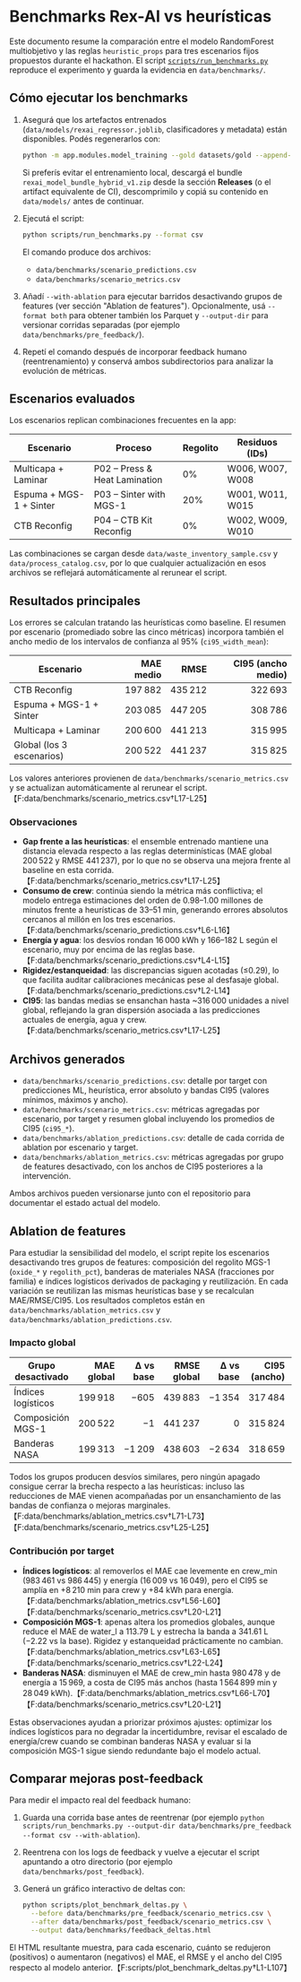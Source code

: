 # Benchmarks Rex-AI vs heurísticas

Este documento resume la comparación entre el modelo RandomForest multiobjetivo
y las reglas `heuristic_props` para tres escenarios fijos propuestos durante el
hackathon. El script [`scripts/run_benchmarks.py`](scripts/run_benchmarks.py)
reproduce el experimento y guarda la evidencia en `data/benchmarks/`.

## Cómo ejecutar los benchmarks

1. Asegurá que los artefactos entrenados (`data/models/rexai_regressor.joblib`,
   clasificadores y metadata) están disponibles. Podés regenerarlos con:

   ```bash
   python -m app.modules.model_training --gold datasets/gold --append-logs "data/logs/feedback_*.parquet"
   ```

   Si preferís evitar el entrenamiento local, descargá el bundle
   `rexai_model_bundle_hybrid_v1.zip` desde la sección **Releases** (o el
   artifact equivalente de CI), descomprimilo y copiá su contenido en
   `data/models/` antes de continuar.
2. Ejecutá el script:

   ```bash
   python scripts/run_benchmarks.py --format csv
   ```

   El comando produce dos archivos:

   - `data/benchmarks/scenario_predictions.csv`
   - `data/benchmarks/scenario_metrics.csv`

3. Añadí `--with-ablation` para ejecutar barridos desactivando grupos de
   features (ver sección "Ablation de features"). Opcionalmente, usá
   `--format both` para obtener también los Parquet y `--output-dir` para
   versionar corridas separadas (por ejemplo `data/benchmarks/pre_feedback/`).

4. Repetí el comando después de incorporar feedback humano (reentrenamiento) y
   conservá ambos subdirectorios para analizar la evolución de métricas.

## Escenarios evaluados

Los escenarios replican combinaciones frecuentes en la app:

| Escenario | Proceso | Regolito | Residuos (IDs) |
|-----------|---------|----------|----------------|
| Multicapa + Laminar | P02 – Press & Heat Lamination | 0% | W006, W007, W008 |
| Espuma + MGS-1 + Sinter | P03 – Sinter with MGS-1 | 20% | W001, W011, W015 |
| CTB Reconfig | P04 – CTB Kit Reconfig | 0% | W002, W009, W010 |

Las combinaciones se cargan desde `data/waste_inventory_sample.csv` y
`data/process_catalog.csv`, por lo que cualquier actualización en esos archivos
se reflejará automáticamente al rerunear el script.

## Resultados principales

Los errores se calculan tratando las heurísticas como baseline. El resumen por
escenario (promediado sobre las cinco métricas) incorpora también el ancho
medio de los intervalos de confianza al 95% (`ci95_width_mean`):

| Escenario | MAE medio | RMSE | CI95 (ancho medio) |
|-----------|----------:|-----:|-------------------:|
| CTB Reconfig | 197 882 | 435 212 | 322 693 |
| Espuma + MGS-1 + Sinter | 203 085 | 447 205 | 308 786 |
| Multicapa + Laminar | 200 600 | 441 213 | 315 995 |
| Global (los 3 escenarios) | 200 522 | 441 237 | 315 825 |

Los valores anteriores provienen de `data/benchmarks/scenario_metrics.csv` y se
actualizan automáticamente al rerunear el script.【F:data/benchmarks/scenario_metrics.csv†L17-L25】

### Observaciones

* **Gap frente a las heurísticas**: el ensemble entrenado mantiene una distancia
  elevada respecto a las reglas determinísticas (MAE global 200 522 y RMSE
  441 237), por lo que no se observa una mejora frente al baseline en esta
  corrida.【F:data/benchmarks/scenario_metrics.csv†L17-L25】
* **Consumo de crew**: continúa siendo la métrica más conflictiva; el modelo
  entrega estimaciones del orden de 0.98–1.00 millones de minutos frente a
  heurísticas de 33–51 min, generando errores absolutos cercanos al millón en
  los tres escenarios.【F:data/benchmarks/scenario_predictions.csv†L6-L16】
* **Energía y agua**: los desvíos rondan 16 000 kWh y 166–182 L según el
  escenario, muy por encima de las reglas base.【F:data/benchmarks/scenario_predictions.csv†L4-L15】
* **Rigidez/estanqueidad**: las discrepancias siguen acotadas (≤0.29), lo que
  facilita auditar calibraciones mecánicas pese al desfasaje global.【F:data/benchmarks/scenario_predictions.csv†L2-L14】
* **CI95**: las bandas medias se ensanchan hasta ~316 000 unidades a nivel
  global, reflejando la gran dispersión asociada a las predicciones actuales de
  energía, agua y crew.【F:data/benchmarks/scenario_metrics.csv†L17-L25】

## Archivos generados

* `data/benchmarks/scenario_predictions.csv`: detalle por target con
  predicciones ML, heurística, error absoluto y bandas CI95 (valores mínimos,
  máximos y ancho).
* `data/benchmarks/scenario_metrics.csv`: métricas agregadas por escenario,
  por target y resumen global incluyendo los promedios de CI95 (`ci95_*`).
* `data/benchmarks/ablation_predictions.csv`: detalle de cada corrida de
  ablation por escenario y target.
* `data/benchmarks/ablation_metrics.csv`: métricas agregadas por grupo de
  features desactivado, con los anchos de CI95 posteriores a la intervención.

Ambos archivos pueden versionarse junto con el repositorio para documentar el
estado actual del modelo.

## Ablation de features

Para estudiar la sensibilidad del modelo, el script repite los escenarios
desactivando tres grupos de features: composición del regolito MGS-1
(`oxide_*` y `regolith_pct`), banderas de materiales NASA (fracciones por
familia) e índices logísticos derivados de packaging y reutilización. En cada
variación se reutilizan las mismas heurísticas base y se recalculan
MAE/RMSE/CI95. Los resultados completos están en
`data/benchmarks/ablation_metrics.csv` y `data/benchmarks/ablation_predictions.csv`.

### Impacto global

| Grupo desactivado | MAE global | Δ vs base | RMSE global | Δ vs base | CI95 (ancho) | Δ CI95 |
|-------------------|-----------:|----------:|------------:|----------:|-------------:|-------:|
| Índices logísticos | 199 918 | −605 | 439 883 | −1 354 | 317 484 | +1 659 |
| Composición MGS-1 | 200 522 | −1 | 441 237 | 0 | 315 824 | −1 |
| Banderas NASA | 199 313 | −1 209 | 438 603 | −2 634 | 318 659 | +2 834 |

Todos los grupos producen desvíos similares, pero ningún apagado consigue cerrar
la brecha respecto a las heurísticas: incluso las reducciones de MAE vienen
acompañadas por un ensanchamiento de las bandas de confianza o mejoras
marginales.【F:data/benchmarks/ablation_metrics.csv†L71-L73】【F:data/benchmarks/scenario_metrics.csv†L25-L25】

### Contribución por target

* **Índices logísticos**: al removerlos el MAE cae levemente en crew_min (983 461
  vs 986 445) y energía (16 009 vs 16 049), pero el CI95 se amplía en +8 210 min
  para crew y +84 kWh para energía.【F:data/benchmarks/ablation_metrics.csv†L56-L60】【F:data/benchmarks/scenario_metrics.csv†L20-L21】
* **Composición MGS-1**: apenas altera los promedios globales, aunque reduce el
  MAE de water_l a 113.79 L y estrecha la banda a 341.61 L (−2.22 vs la base).
  Rigidez y estanqueidad prácticamente no cambian.【F:data/benchmarks/ablation_metrics.csv†L63-L65】【F:data/benchmarks/scenario_metrics.csv†L22-L24】
* **Banderas NASA**: disminuyen el MAE de crew_min hasta 980 478 y de energía a
  15 969, a costa de CI95 más anchos (hasta 1 564 899 min y 28 049 kWh).【F:data/benchmarks/ablation_metrics.csv†L66-L70】【F:data/benchmarks/scenario_metrics.csv†L20-L21】

Estas observaciones ayudan a priorizar próximos ajustes: optimizar los índices
logísticos para no degradar la incertidumbre, revisar el escalado de energía/crew
cuando se combinan banderas NASA y evaluar si la composición MGS-1 sigue siendo
redundante bajo el modelo actual.

## Comparar mejoras post-feedback

Para medir el impacto real del feedback humano:

1. Guarda una corrida base antes de reentrenar (por ejemplo
   `python scripts/run_benchmarks.py --output-dir data/benchmarks/pre_feedback --format csv --with-ablation`).
2. Reentrena con los logs de feedback y vuelve a ejecutar el script apuntando a
   otro directorio (por ejemplo `data/benchmarks/post_feedback`).
3. Generá un gráfico interactivo de deltas con:

   ```bash
   python scripts/plot_benchmark_deltas.py \
     --before data/benchmarks/pre_feedback/scenario_metrics.csv \
     --after data/benchmarks/post_feedback/scenario_metrics.csv \
     --output data/benchmarks/feedback_deltas.html
   ```

El HTML resultante muestra, para cada escenario, cuánto se redujeron (positivos)
o aumentaron (negativos) el MAE, el RMSE y el ancho del CI95 respecto al modelo
anterior.【F:scripts/plot_benchmark_deltas.py†L1-L107】
